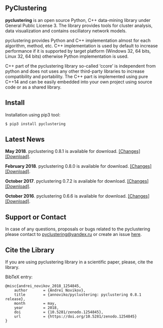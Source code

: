 ## PyClustering

**pyclustering** is an open source Python, C++ data-mining library under General Public License 3. The library provides tools for cluster analysis, data visualization and contains oscillatory network models.

pyclustering provides Python and C++ implementation almost for each algorithm, method, etc. C++ implementation is used by default to increase performance if it is supported by target platform (Windows 32, 64 bits, Linux 32, 64 bits) otherwise Python implementation is used.

C++ part of the pyclustering library so-called ‘ccore’ is independent from python and does not uses any other third-party libraries to increase compatibility and portability. The C++ part is implemented using pure C++14 and can be easily embedded into your own project using source code or as a shared library.

## Install

Installation using pip3 tool:
```bash
$ pip3 install pyclustering
```

## Latest News

**May 2018**. pyclustering 0.8.1 is available for download. [[Changes]](https://github.com/annoviko/pyclustering/releases/tag/0.8.1) [[Download]](https://files.pythonhosted.org/packages/45/e2/e5b3cd92fb6dbb6539bdacbbf88593b93e728eb8ea3b832f137dc591709c/pyclustering-0.8.1.tar.gz).

**February 2018**. pyclustering 0.8.0 is available for download. [[Changes]](https://github.com/annoviko/pyclustering/releases/tag/0.8.0) [[Download]](https://files.pythonhosted.org/packages/d0/22/50ed2e0a951a0cb710f17f04d0ccb0e42aeb47fda3e4f0757ec39a1c6392/pyclustering-0.8.0.tar.gz).

**October 2017**. pyclustering 0.7.2 is available for download. [[Changes]](https://github.com/annoviko/pyclustering/releases/tag/0.7.0) [[Download]](https://files.pythonhosted.org/packages/4c/ae/3f884451ed99e47b45535bd8699212cc023092ad8109d1a34cf9b0b2ca9f/pyclustering-0.7.2.tar.gz).

**October 2016**. pyclustering 0.6.6 is available for download. [[Changes]](https://github.com/annoviko/pyclustering/releases/tag/0.6.6) [[Download]](https://files.pythonhosted.org/packages/b4/e1/cc768d79efee4d17901bb7ad58cb4d3e8acc25ffb761b59a42321f95f65b/pyclustering-0.6.6.tar.gz).

## Support or Contact

In case of any questions, proposals or bugs related to the pyclustering please contact to pyclustering@yandex.ru or create an issue [here](https://github.com/annoviko/pyclustering/issues/new).

## Cite the Library

If you are using pyclustering library in a scientific paper, please, cite the library.

BibTeX entry:
```
@misc{andrei_novikov_2018_1254845,
    author       = {Andrei Novikov},
    title        = {annoviko/pyclustering: pyclustering 0.8.1 release},
    month        = may,
    year         = 2018,
    doi          = {10.5281/zenodo.1254845},
    url          = {https://doi.org/10.5281/zenodo.1254845}
}
```
